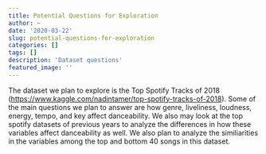 ```yaml
---
title: Potential Questions for Exploration
author: ~
date: '2020-03-22'
slug: potential-questions-for-exploration
categories: []
tags: []
description: 'Dataset questions'
featured_image: ''
---
```

The dataset we plan to explore is the Top Spotify Tracks of 2018 (https://www.kaggle.com/nadintamer/top-spotify-tracks-of-2018). Some of the main questions we plan to answer are how genre, liveliness, loudness, energy, tempo, and key affect danceability. We also may look at the top spotify datasets of previous years to analyze the differences in how these variables affect danceability as well. We also plan to analyze the similiarities in the variables among the top and bottom 40 songs in this dataset.